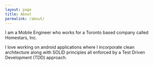 ```yaml
---
layout: page
title: About
permalink: /about/
---
```

I am a Mobile Engineer who works for a Toronto based company called Homestars, Inc.

I love working on android applications where I incorporate clean architecture along with 
SOLID principles all enforced by a Test Driven Development (TDD) approach.